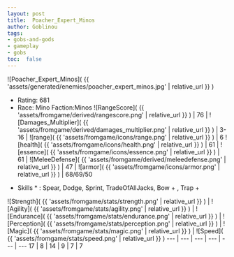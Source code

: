 ```yaml
---
layout: post
title:  Poacher_Expert_Minos
author: Goblinou
tags:
- gobs-and-gods
- gameplay
- gobs
toc:  false
---
```


![Poacher_Expert_Minos]( {{ 'assets/generated/enemies/poacher_expert_minos.jpg' | relative_url }} )
- Rating: 681
- Race: Mino  Faction:Minos
![RangeScore]( {{ 'assets/fromgame/derived/rangescore.png' | relative_url }} ) | 76 | ![Damages_Multiplier]( {{ 'assets/fromgame/derived/damages_multiplier.png' | relative_url }} ) | 3-16 | ![range]( {{ 'assets/fromgame/icons/range.png' | relative_url }} ) | 6
![health]( {{ 'assets/fromgame/icons/health.png' | relative_url }} ) | 61 | ![essence]( {{ 'assets/fromgame/icons/essence.png' | relative_url }} ) | 61 | ![MeleeDefense]( {{ 'assets/fromgame/derived/meleedefense.png' | relative_url }} ) | 47 | ![armor]( {{ 'assets/fromgame/icons/armor.png' | relative_url }} ) | 68/69/50
* Skills * : Spear, Dodge, Sprint, TradeOfAllJacks, Bow + , Trap + 

![Strength]( {{ 'assets/fromgame/stats/strength.png' | relative_url }} ) | ![Agility]( {{ 'assets/fromgame/stats/agility.png' | relative_url }} ) | ![Endurance]( {{ 'assets/fromgame/stats/endurance.png' | relative_url }} ) | ![Perception]( {{ 'assets/fromgame/stats/perception.png' | relative_url }} ) | ![Magic]( {{ 'assets/fromgame/stats/magic.png' | relative_url }} ) | ![Speed]( {{ 'assets/fromgame/stats/speed.png' | relative_url }} )
--- | --- | --- | --- | --- | ---
17 | 8 | 14 | 9 | 7 | 7

